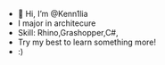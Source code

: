 - 👋 Hi, I’m @Kenn1lia              
- I major in architecure
- Skill: Rhino,Grashopper,C#,
- Try my best to learn something more!
- :)

<!---
Kenn1lia/Kenn1lia is a ✨ special ✨ repository because its `README.md` (this file) appears on your GitHub profile.
You can click the Preview link to take a look at your changes.
--->
